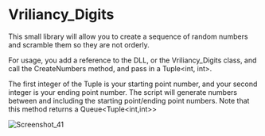 # Vriliancy_Digits
This small library will allow you to create a sequence of random numbers and scramble them so they are not orderly. 

For usage, you add a reference to the DLL, or the Vriliancy_Digits class, and call the CreateNumbers method, and pass in a Tuple<int, int>. 

The first integer of the Tuple is your starting point number, and your second integer is your ending point number. The script will generate numbers between and including the starting point/ending point numbers. Note that this method returns a Queue<Tuple<int,int>>

![Screenshot_41](https://user-images.githubusercontent.com/54504605/124365094-bb64e700-dc3d-11eb-81d1-f91d501926c6.jpg)
